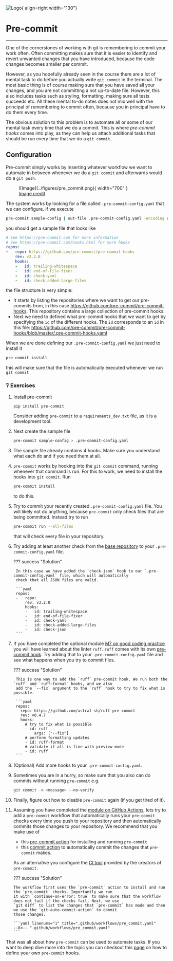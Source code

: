 ![Logo](../figures/icons/precommit.png){ align=right width="130"}

# Pre-commit

---

One of the cornerstones of working with git is remembering to commit your work often. Often committing makes sure
that it is easier to identify and revert unwanted changes that you have introduced, because the code changes becomes
smaller per commit.

However, as you hopefully already seen in the course there are a lot of mental task to do before you actually write
`git commit` in the terminal. The most basic thing is of course making sure that you have saved all your changes, and
you are not committing a not up-to-date file. However, this also includes tasks such as styling, formatting, making
sure all tests succeeds etc. All these mental to-do notes does not mix well with the principal of remembering to commit
often, because you in principal have to do them every time.

The obvious solution to this problem is to automate all or some of our mental task every time that we do a commit. This
is where *pre-commit hooks* comes into play, as they can help us attach additional tasks that should be run every time
that we do a `git commit`.

## Configuration

Pre-commit simply works by inserting whatever workflow we want to automate in between whenever we do a `git commit` and
afterwards would do a `git push`.

<figure markdown>
![Image](../figures/pre_commit.png){ width="700" }
<figcaption>
<a href="https://ljvmiranda921.github.io/notebook/2018/06/21/precommits-using-black-and-flake8/"> Image credit </a>
</figcaption>
</figure>

The system works by looking for a file called `.pre-commit-config.yaml` that we can configure. If we execute

```bash
pre-commit sample-config | out-file .pre-commit-config.yaml -encoding utf8
```

you should get a sample file that looks like

```yaml
# See https://pre-commit.com for more information
# See https://pre-commit.com/hooks.html for more hooks
repos:
-   repo: https://github.com/pre-commit/pre-commit-hooks
    rev: v3.2.0
    hooks:
    -   id: trailing-whitespace
    -   id: end-of-file-fixer
    -   id: check-yaml
    -   id: check-added-large-files
```

the file structure is very simple:

* It starts by listing the repositories where we want to get our pre-commits from, in this case
  <https://github.com/pre-commit/pre-commit-hooks>. This repository contains a large collection of pre-commit hooks.
* Next we need to defined what pre-commit hooks that we want to get by specifying the `id` of the different hooks.
  The `id` corresponds to an `id` in this file:
  <https://github.com/pre-commit/pre-commit-hooks/blob/master/.pre-commit-hooks.yaml>

When we are done defining our `.pre-commit-config.yaml` we just need to install it

```bash
pre-commit install
```

this will make sure that the file is automatically executed whenever we run `git commit`

### ❔ Exercises

1. Install pre-commit

    ```bash
    pip install pre-commit
    ```

    Consider adding `pre-commit` to a `requirements_dev.txt` file, as it is a development tool.

2. Next create the sample file

    ```bash
    pre-commit sample-config > .pre-commit-config.yaml
    ```

3. The sample file already contains 4 hooks. Make sure you understand what each do and if you need them at all.

4. `pre-commit` works by hooking into the `git commit` command, running whenever that command is run. For this to work,
    we need to install the hooks into `git commit`. Run

    ```bash
    pre-commit install
    ```

    to do this.

5. Try to commit your recently created `.pre-commit-config.yaml` file. You will likely not do anything, because
    `pre-commit` only check files that are being committed. Instead try to run

    ```bash
    pre-commit run --all-files
    ```

    that will check every file in your repository.

6. Try adding at least another check from the [base repository](https://github.com/pre-commit/pre-commit-hooks) to your
    `.pre-commit-config.yaml` file.

    ??? success "Solution"

        In this case we have added the `check-json` hook to our `.pre-commit-config.yaml` file, which will automatically
        check that all JSON files are valid.

        ```yaml
        repos:
        -   repo:
            rev: v3.2.0
            hooks:
            -   id: trailing-whitespace
            -   id: end-of-file-fixer
            -   id: check-yaml
            -   id: check-added-large-files
            -   id: check-json
        ```

7. If you have completed the optional module
    [M7 on good coding practice](../s2_organisation_and_version_control/good_coding_practice.md) you will have learned
    about the linter `ruff`. `ruff` comes with its own [pre-commit hook](https://github.com/astral-sh/ruff-pre-commit).
    Try adding that to your `.pre-commit-config.yaml` file and see what happens when you try to commit files.

    ??? success "Solution"

        This is one way to add the `ruff` pre-commit hook. We run both the `ruff` and `ruff-format` hooks, and we also
        add the `--fix` argument to the `ruff` hook to try to fix what is possible.

        ```yaml
        repos:
        - repo: https://github.com/astral-sh/ruff-pre-commit
          rev: v0.4.7
          hooks:
            # try to fix what is possible
            - id: ruff
                args: ["--fix"]
            # perform formatting updates
            - id: ruff-format
            # validate if all is fine with preview mode
            - id: ruff
        ```

8. (Optional) Add more hooks to your `.pre-commit-config.yaml`.

9. Sometimes you are in a hurry, so make sure that you also can do commits without running `pre-commit` e.g.

    ```bash
    git commit -m <message> --no-verify
    ```

10. Finally, figure out how to disable `pre-commit` again (if you get tired of it).

11. Assuming you have completed the [module on GitHub Actions](github_actions.md), lets try to add a
    `pre-commit` workflow that automatically runs your `pre-commit` checks every time you push to your repository and
    then automatically commits those changes to your repository. We recommend that you make use of

    * this [pre-commit action](https://github.com/pre-commit/action) for installing and running `pre-commit`
    * this [commit action](https://github.com/stefanzweifel/git-auto-commit-action) to automatically commit the
      changes that `pre-commit` makes.

    As an alternative you configure the [CI tool](https://pre-commit.ci/) provided by the creators of `pre-commit`.

    ??? success "Solution"

        The workflow first uses the `pre-commit` action to install and run the `pre-commit` checks. Importantly we run
        it with `continue-on-error: true` to make sure that the workflow does not fail if the checks fail. Next, we use
        `git diff` to list the changes that `pre-commit` has made and then we use the `git-auto-commit-action` to commit
        those changes.

        ```yaml linenums="1" title=".github/workflows/pre_commit.yaml"
        --8<-- ".github/workflows/pre_commit.yaml"
        ```

That was all about how `pre-commit` can be used to automate tasks. If you want to deep dive more into the topic you
can checkout this [page](https://pre-commit.com/#python) on how to define your own `pre-commit` hooks.
